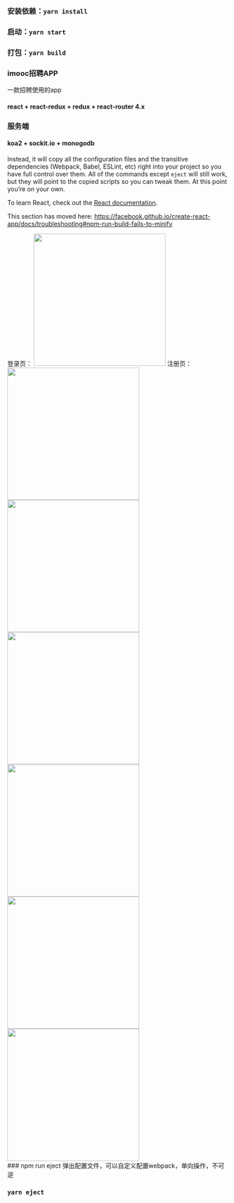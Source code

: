 ### 安装依赖：`yarn install`

### 启动：`yarn start`

### 打包：`yarn build`

### imooc招聘APP
一款招聘使用的app
####  react + react-redux + redux + react-router 4.x

### 服务端
#### koa2 + sockit.io + monogodb

Instead, it will copy all the configuration files and the transitive dependencies (Webpack, Babel, ESLint, etc) right into your project so you have full control over them. All of the commands except `eject` will still work, but they will point to the copied scripts so you can tweak them. At this point you’re on your own.


To learn React, check out the [React documentation](https://reactjs.org/).

This section has moved here: https://facebook.github.io/create-react-app/docs/troubleshooting#npm-run-build-fails-to-minify

<div width="1200">
登录页：
<img src="./src/assets/imgs/login.jpeg" width="300" hegiht="500" />
注册页：
<img src="./src/assets/imgs/register.jpeg" width="300" hegiht="500" />
<img src="./src/assets/imgs/geniusinfo.jpeg" width="300" hegiht="500" />
<img src="./src/assets/imgs/list.jpeg" width="300" hegiht="500" />
<img src="./src/assets/imgs/bosslit.jpeg" width="300" hegiht="500" />
<img src="./src/assets/imgs/me.jpeg" width="300" hegiht="500" />
<img src="./src/assets/imgs/logout.jpeg" width="300" hegiht="500" />
</div>
### npm run eject
弹出配置文件，可以自定义配置webpack，单向操作，不可逆

### `yarn eject`

